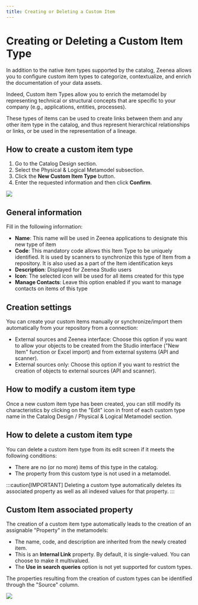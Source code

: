 ```yaml
---
title: Creating or Deleting a Custom Item
---
```


# Creating or Deleting a Custom Item Type

In addition to the native item types supported by the catalog, Zeenea allows you to configure custom item types to categorize, contextualize, and enrich the documentation of your data assets.

Indeed, Custom Item Types allow you to enrich the metamodel by representing technical or structural concepts that are specific to your company (e.g., applications, entities, processes).

These types of items can be used to create links between them and any other item type in the catalog, and thus represent hierarchical relationships or links, or be used in the representation of a lineage. 

## How to create a custom item type

1. Go to the Catalog Design section.
2. Select the Physical & Logical Metamodel subsection.
3. Click the **New Custom Item Type** button.
4. Enter the requested information and then click **Confirm**.

  ![](/img/zeenea-custom-item-create.png)

## General information

Fill in the following information:

* **Name**: This name will be used in Zeenea applications to designate this new type of item
* **Code**: This mandatory code allows this Item Type to be uniquely identified. It is used by scanners to synchronize this type of Item from a repository. It is also used as a part of the Item identification keys
* **Description**: Displayed for Zeenea Studio users
* **Icon**: The selected icon will be used for all items created for this type
* **Manage Contacts**: Leave this option enabled if you want to manage contacts on items of this type

## Creation settings

You can create your custom items manually or synchronize/import them automatically from your repository from a connection:

* External sources and Zeenea interface: Choose this option if you want to allow your objects to be created from the Studio interface ("New Item" function or Excel import) and from external systems (API and scanner).
* External sources only: Choose this option if you want to restrict the creation of objects to external sources (API and scanner).

## How to modify a custom item type

Once a new custom item type has been created, you can still modify its characteristics by clicking on the "Edit" icon in front of each custom type name in the Catalog Design / Physical & Logical Metamodel section.

## How to delete a custom item type

You can delete a custom item type from its edit screen if it meets the following conditions:

* There are no (or no more) items of this type in the catalog.
* The property from this custom type is not used in a metamodel.

:::caution[IMPORTANT]
Deleting a custom type automatically deletes its associated property as well as all indexed values for that property.
:::

## Custom Item associated property

The creation of a custom item type automatically leads to the creation of an assignable "Property" in the metamodels: 

* The name, code, and description are inherited from the newly created item.
* This is an **Internal Link** property. By default, it is single-valued. You can choose to make it multivalued.
* The **Use in search queries** option is not yet supported for custom types. 

The properties resulting from the creation of custom types can be identified through the "Source" column.

  ![](/img/zeenea-custom-item-property.png)
